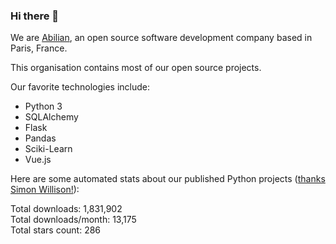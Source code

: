 ### Hi there 👋

We are [Abilian](https://abilian.com/), an open source software development company based in Paris, France.

This organisation contains most of our open source projects.

Our favorite technologies include:

- Python 3
- SQLAlchemy
- Flask
- Pandas
- Sciki-Learn
- Vue.js

Here are some automated stats about our published Python projects
([thanks Simon Willison!][sw-post]):

<!--marker-->
Total downloads: 1,831,902<br>
Total downloads/month: 13,175<br>
Total stars count: 286
<!--end-->

[sw-post]: https://simonwillison.net/2020/Jul/10/self-updating-profile-readme/